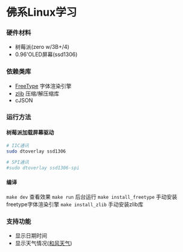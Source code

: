 # 佛系Linux学习

### 硬件材料

* 树莓派(zero w/3B+/4)
* 0.96'OLED屏幕(ssd1306)

### 依赖类库

* [FreeType](https://www.freetype.org/) 字体渲染引擎
* [zlib](https://zlib.net/) 压缩/解压缩库
* cJSON

### 运行方法

#### 树莓派加载屏幕驱动
``` sh
# IIC通讯
sudo dtoverlay ssd1306

# SPI通讯
#sudo dtoverlay ssd1306-spi
```

#### 编译
`make dev` 查看效果
`make run` 后台运行
`make install_freetype` 手动安装freetype字体渲染引擎
`make install_zlib` 手动安装zlib库

### 支持功能
* 显示日期时间
* 显示天气情况([和风天气](https://www.heweather.com/))